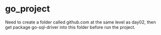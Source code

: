 # go_project

Need to create a folder called github.com at the same level as day02, 
then get package go-sql-driver into this folder before run the project.
